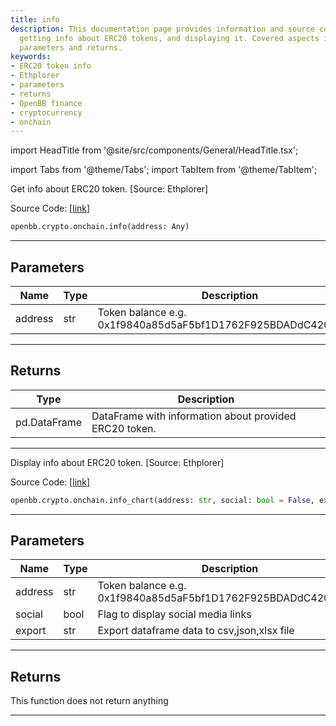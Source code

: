 ```yaml
---
title: info
description: This documentation page provides information and source code regarding
  getting info about ERC20 tokens, and displaying it. Covered aspects include related
  parameters and returns.
keywords:
- ERC20 token info
- Ethplorer
- parameters
- returns
- OpenBB finance
- cryptocurrency
- onchain
---
```


import HeadTitle from '@site/src/components/General/HeadTitle.tsx';

<HeadTitle title="crypto.onchain.info - Reference | OpenBB SDK Docs" />

import Tabs from '@theme/Tabs';
import TabItem from '@theme/TabItem';

<Tabs>
<TabItem value="model" label="Model" default>

Get info about ERC20 token. [Source: Ethplorer]

Source Code: [[link](https://github.com/OpenBB-finance/OpenBBTerminal/tree/main/openbb_terminal/cryptocurrency/onchain/ethplorer_model.py#L380)]

```python wordwrap
openbb.crypto.onchain.info(address: Any)
```

---

## Parameters

| Name | Type | Description | Default | Optional |
| ---- | ---- | ----------- | ------- | -------- |
| address | str | Token balance e.g. 0x1f9840a85d5aF5bf1D1762F925BDADdC4201F984 | None | False |


---

## Returns

| Type | Description |
| ---- | ----------- |
| pd.DataFrame | DataFrame with information about provided ERC20 token. |
---



</TabItem>
<TabItem value="view" label="Chart">

Display info about ERC20 token. [Source: Ethplorer]

Source Code: [[link](https://github.com/OpenBB-finance/OpenBBTerminal/tree/main/openbb_terminal/cryptocurrency/onchain/ethplorer_view.py#L223)]

```python wordwrap
openbb.crypto.onchain.info_chart(address: str, social: bool = False, export: str = "", sheet_name: Optional[str] = None)
```

---

## Parameters

| Name | Type | Description | Default | Optional |
| ---- | ---- | ----------- | ------- | -------- |
| address | str | Token balance e.g. 0x1f9840a85d5aF5bf1D1762F925BDADdC4201F984 | None | False |
| social | bool | Flag to display social media links | False | True |
| export | str | Export dataframe data to csv,json,xlsx file |  | True |


---

## Returns

This function does not return anything

---



</TabItem>
</Tabs>